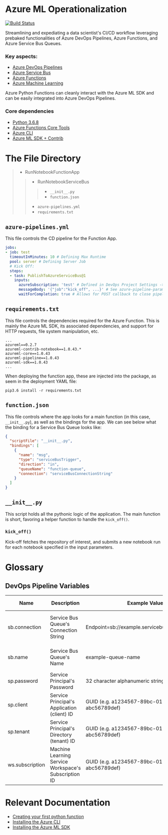 
# Azure ML Operationalization

[![Build Status](https://dev.azure.com/t-brhung/brhung-test-pipeline/_apis/build/status/Mutilar.brhung-deployment-testing?branchName=master)](https://dev.azure.com/t-brhung/brhung-test-pipeline/_build/latest?definitionId=8&branchName=master)

Streamlining and expediating a data scientist's CI/CD workflow leveraging prebaked functionalities of Azure DevOps Pipelines, Azure Functions, and Azure Service Bus Queues.

### Key aspects:
- [Azure DevOps Pipelines](https://azure.microsoft.com/en-us/services/devops/pipelines/)
- [Azure Service Bus](https://azure.microsoft.com/en-us/services/service-bus/)
- [Azure Functions](https://azure.microsoft.com/en-us/services/functions/)
- [Azure Machine Learning](https://azure.microsoft.com/en-us/services/machine-learning-service/)

Azure Python Functions can cleanly interact with the Azure ML SDK and can be easily integrated into Azure DevOps Pipelines. 

### Core dependencies 
- [Python 3.6.8][download-python]
- [Azure Functions Core Tools][functions-run-local]
- [Azure CLI][install-azure-cli]
- [Azure ML SDK + Contrib][install-azure-ml-sdk]

# The File Directory

> - RunNotebookFunctionApp
> > - RunNotebookServiceBus
> > > - ```__init__.py```
> > > - ```function.json```
> > - ```azure-pipelines.yml```
> > - ```requirements.txt``` 

## ```azure-pipelines.yml```

This file controls the CD pipeline for the Function App.

```yml
jobs:
- job: test 
  timeoutInMinutes: 10 # Defining Max Runtime
  pool: server # Defining Server Job
  # Kick Off:
  steps:
  - task: PublishToAzureServiceBus@1
    inputs:
      azureSubscription: 'test' # Defined in DevOps Project Settings -> Service Connections
      messageBody: '{"job":"kick_off", ...}' # See azure-pipeline-paramters.json
      waitForCompletion: true # Allows for POST callback to close pipeline
```

## ```requirements.txt```

This file controls the dependencies required for the Azure Function. This is mainly the Azure ML SDK, its associated dependencies, and support for HTTP requests, file system manipulation, etc.

```
...
azureml==0.2.7
azureml-contrib-notebook==1.0.43.*
azureml-core==1.0.43
azureml-pipeline==1.0.43
azureml-sdk==1.0.43
...
```

When deploying the function app, these are injected into the package, as seem in the deployment YAML file:

```
pip3.6 install -r requirements.txt
```

## ```function.json```

This file controls where the app looks for a main function (in this case, ```__init__.py```), as well as the bindings for the app. We can see below what the binding for a Service Bus Queue looks like:

```json
{
  "scriptFile": "__init__.py",
  "bindings": [
    {
      "name": "msg",
      "type": "serviceBusTrigger",
      "direction": "in",
      "queueName": "function-queue",
      "connection": "serviceBusConnectionString"
    }
  ]
}
```

## ```__init__.py```

This script holds all the pythonic logic of the application. The main function is short, favoring a helper function to handle the ```kick_off()```. 

### ```kick_off()```

Kick-off fetches the repository of interest, and submits a new notebook run for each notebook specified in the input parameters.

# Glossary

## DevOps Pipeline Variables

| Name            	| Description                                          	| Example Value                                    	| Where To Find                              	|
|-----------------	|------------------------------------------------------	|--------------------------------------------------	|--------------------------------------------	|
| sb.connection   	| Service Bus Queue's Connection String                	| Endpoint=sb://example.servicebus.windows.net/... 	| Service Bus Queue's Shared Access Policies 	|
| sb.name         	| Service Bus Queue's Name                             	| example-queue-name                               	| Service Bus Queue's Mnemonic Name          	|
| sp.password     	| Service Principal's Password                         	| 32 character alphanumeric string (e.g. A/fb0...) 	| App Registration's Client Secret           	|
| sp.client       	| Service Principal's Application (client) ID          	| GUID (e.g. a1234567-89bc-0123-def4-abc56789def)  	| App Registration's Overview                	|
| sp.tenant       	| Service Principal's Directory (tenant) ID            	| GUID (e.g. a1234567-89bc-0123-def4-abc56789def)  	| App Registration's Overview                	|
| ws.subscription 	| Machine Learning Service Workspace's Subscription ID 	| GUID (e.g. a1234567-89bc-0123-def4-abc56789def)  	| Workspace's Overview                       	|

# Relevant Documentation

- [Creating your first python function][functions-create-first-function-python]
- [Installing the Azure CLI][install-azure-cli]
- [Installing the Azure ML SDK][install-azure-ml-sdk]

[functions-create-first-function-python]: https://docs.microsoft.com/en-us/azure/azure-functions/functions-create-first-function-python
[install-azure-cli]: https://docs.microsoft.com/en-us/cli/azure/install-azure-cli
[functions-run-local]: https://docs.microsoft.com/en-us/azure/azure-functions/functions-run-local#v2
[download-python]: https://www.python.org/downloads/
[install-azure-ml-sdk]: https://docs.microsoft.com/en-us/python/api/overview/azure/ml/install?view=azure-ml-py
[functions-triggers-bindings]: https://docs.microsoft.com/en-us/azure/azure-functions/functions-triggers-bindings